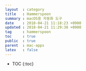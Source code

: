 ```yaml
---
layout  : category
title   : Hammerspoon
summary : macOS용 자동화 도구
date    : 2018-04-21 11:18:23 +0900
updated : 2018-04-21 11:29:38 +0900
tag     : hammerspoon
toc     : true
public  : true
parent  : mac-apps
latex   : false
---
```

* TOC
{:toc}

